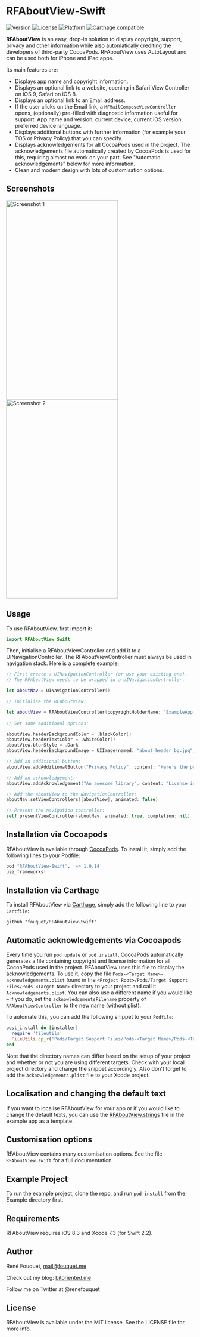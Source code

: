 # RFAboutView-Swift

[![Version](https://img.shields.io/cocoapods/v/RFAboutView-Swift.svg?style=flat)](http://cocoapods.org/pods/RFAboutView-Swift)
[![License](https://img.shields.io/cocoapods/l/RFAboutView-Swift.svg?style=flat)](http://cocoapods.org/pods/RFAboutView-Swift)
[![Platform](https://img.shields.io/cocoapods/p/RFAboutView-Swift.svg?style=flat)](http://cocoapods.org/pods/RFAboutView-Swift)
[![Carthage compatible](https://img.shields.io/badge/Carthage-compatible-4BC51D.svg?style=flat)](https://github.com/Carthage/Carthage)

**RFAboutView** is an easy, drop-in solution to display copyright, support, privacy and other information while also automatically crediting the developers of third-party CocoaPods. RFAboutView uses AutoLayout and can be used both for iPhone and iPad apps.

Its main features are:

* Displays app name and copyright information.
* Displays an optional link to a website, opening in Safari View Controller on iOS 9, Safari on iOS 8.
* Displays an optional link to an Email address.
* If the user clicks on the Email link, a `MFMailComposeViewController` opens, (optionally) pre-filled with diagnostic information useful for support: App name and version, current device, current iOS version, preferred device language.
* Displays additional buttons with further information (for example your TOS or Privacy Policy) that you can specify.
* Displays acknowledgements for all CocoaPods used in the project. The acknowledgements file automatically created by CocoaPods is used for this, requiring almost no work on your part. See "Automatic acknowledgements" below for more information.
* Clean and modern design with lots of customisation options.

## Screenshots

<img src = "https://fouquet.me/RFAboutView/screenshot1.png" alt="Screenshot 1" width="300" height="534" />
<img src = "https://fouquet.me/RFAboutView/screenshot2.png" alt="Screenshot 2" width="300" height="534" />

## Usage

To use RFAboutView, first import it:

```swift
import RFAboutView_Swift
```

Then, initialise a RFAboutViewController and add it to a UINavigationController. The RFAboutViewController must always be used in navigation stack. Here is a complete example:

```swift
// First create a UINavigationController (or use your existing one).
// The RFAboutView needs to be wrapped in a UINavigationController.

let aboutNav = UINavigationController()

// Initialise the RFAboutView:

let aboutView = RFAboutViewController(copyrightHolderName: "ExampleApp, Inc.", contactEmail: "mail@example.com", contactEmailTitle: "Contact us", websiteURL: NSURL(string: "http://example.com"), websiteURLTitle: "Our Website")
        
// Set some additional options:

aboutView.headerBackgroundColor = .blackColor()
aboutView.headerTextColor = .whiteColor()
aboutView.blurStyle = .Dark
aboutView.headerBackgroundImage = UIImage(named: "about_header_bg.jpg")

// Add an additional button:
aboutView.addAdditionalButton("Privacy Policy", content: "Here's the privacy policy")

// Add an acknowledgement:
aboutView.addAcknowledgement("An awesome library", content: "License information for the awesome library")

// Add the aboutView to the NavigationController:
aboutNav.setViewControllers([aboutView], animated: false)

// Present the navigation controller:
self.presentViewController(aboutNav, animated: true, completion: nil)
```

## Installation via Cocoapods

RFAboutView is available through [CocoaPods](http://cocoapods.org). To install
it, simply add the following lines to your Podfile:

```ruby
pod "RFAboutView-Swift", '~> 1.0.14'
use_frameworks!
```

## Installation via Carthage

To install RFAboutView via [Carthage](https://github.com/Carthage/Carthage), simply add the following line to your `Cartfile`:

```
github "fouquet/RFAboutView-Swift"
```

## Automatic acknowledgements via Cocoapods

Every time you run `pod update` or `pod install`, CocoaPods automatically generates a file containing copyright and license information for all CocoaPods used in the project. RFAboutView uses this file to display the acknowledgements. To use it, copy the file `Pods-<Target Name>-acknowledgements.plist` found in the `<Project Root>/Pods/Target Support Files/Pods-<Target Name>` directory to your project and call it `Acknowledgements.plist`. You can also use a different name if you would like – if you do, set the `acknowledgementsFilename` property of `RFAboutViewController` to the new name (without plist).

To automate this, you can add the following snippet to your `Podfile`:

```ruby
post_install do |installer|
  require 'fileutils'
  FileUtils.cp_r('Pods/Target Support Files/Pods-<Target Name>/Pods-<Target Name>-acknowledgements.plist', '<Project Dir>/Acknowledgements.plist', :remove_destination => true)
end
```
Note that the directory names can differ based on the setup of your project and whether or not you are using different targets. Check with your local project directory and change the snippet accordingly. Also don't forget to add the `Acknowledgements.plist` file to your Xcode project.


## Localisation and changing the default text

If you want to localise RFAboutView for your app or if you would like to change the default texts, you can use the [RFAboutView.strings](https://github.com/fouquet/RFAboutView/blob/master/Example/RFAboutView.strings) file in the example app as a template.

## Customisation options

RFAboutView contains many customisation options. See the file ``RFAboutView.swift`` for a full documentation.

## Example Project

To run the example project, clone the repo, and run `pod install` from the Example directory first.

## Requirements

RFAboutView requires iOS 8.3 and Xcode 7.3 (for Swift 2.2).

## Author

René Fouquet, mail@fouquet.me

Check out my blog: [bitoriented.me](http://bitoriented.me)

Follow me on Twitter at @renefouquet

## License

RFAboutView is available under the MIT license. See the LICENSE file for more info.
